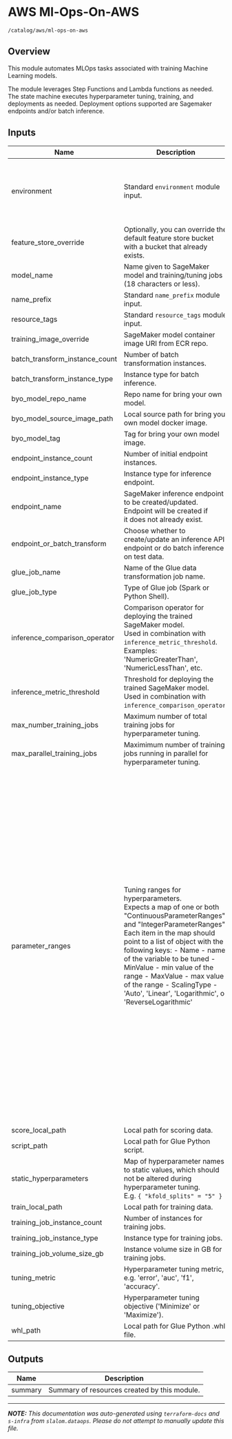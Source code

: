 
# AWS Ml-Ops-On-AWS

`/catalog/aws/ml-ops-on-aws`

## Overview


This module automates MLOps tasks associated with training Machine Learning models.

The module leverages Step Functions and Lambda functions as needed. The state machine
executes hyperparameter tuning, training, and deployments as needed. Deployment options
supported are Sagemaker endpoints and/or batch inference.

## Inputs

| Name | Description | Type | Default | Required |
|------|-------------|------|---------|:-----:|
| environment | Standard `environment` module input. | <pre>object({<br>    vpc_id          = string<br>    aws_region      = string<br>    public_subnets  = list(string)<br>    private_subnets = list(string)<br>  })</pre> | n/a | yes |
| feature\_store\_override | Optionally, you can override the default feature store bucket with a bucket that already exists. | `string` | n/a | yes |
| model\_name | Name given to SageMaker model and training/tuning jobs (18 characters or less). | `string` | n/a | yes |
| name\_prefix | Standard `name_prefix` module input. | `string` | n/a | yes |
| resource\_tags | Standard `resource_tags` module input. | `map(string)` | n/a | yes |
| training\_image\_override | SageMaker model container image URI from ECR repo. | `string` | n/a | yes |
| batch\_transform\_instance\_count | Number of batch transformation instances. | `number` | `1` | no |
| batch\_transform\_instance\_type | Instance type for batch inference. | `string` | `"ml.m4.xlarge"` | no |
| byo\_model\_repo\_name | Repo name for bring your own model. | `string` | `"byo-xgboost"` | no |
| byo\_model\_source\_image\_path | Local source path for bring your own model docker image. | `string` | `"source/containers/ml-ops-byo-xgboost"` | no |
| byo\_model\_tag | Tag for bring your own model image. | `string` | `"latest"` | no |
| endpoint\_instance\_count | Number of initial endpoint instances. | `number` | `1` | no |
| endpoint\_instance\_type | Instance type for inference endpoint. | `string` | `"ml.m4.xlarge"` | no |
| endpoint\_name | SageMaker inference endpoint to be created/updated. Endpoint will be created if<br>it does not already exist. | `string` | `"training-endpoint"` | no |
| endpoint\_or\_batch\_transform | Choose whether to create/update an inference API endpoint or do batch inference on test data. | `string` | `"Batch Transform"` | no |
| glue\_job\_name | Name of the Glue data transformation job name. | `string` | `"data-transformation"` | no |
| glue\_job\_type | Type of Glue job (Spark or Python Shell). | `string` | `"pythonshell"` | no |
| inference\_comparison\_operator | Comparison operator for deploying the trained SageMaker model.<br>Used in combination with `inference_metric_threshold`.<br>Examples: 'NumericGreaterThan', 'NumericLessThan', etc. | `string` | `"NumericGreaterThan"` | no |
| inference\_metric\_threshold | Threshold for deploying the trained SageMaker model.<br>Used in combination with `inference_comparison_operator`. | `number` | `0.7` | no |
| max\_number\_training\_jobs | Maximum number of total training jobs for hyperparameter tuning. | `number` | `3` | no |
| max\_parallel\_training\_jobs | Maximimum number of training jobs running in parallel for hyperparameter tuning. | `number` | `1` | no |
| parameter\_ranges | Tuning ranges for hyperparameters.<br>Expects a map of one or both "ContinuousParameterRanges" and "IntegerParameterRanges".<br>Each item in the map should point to a list of object with the following keys:  - Name        - name of the variable to be tuned  - MinValue    - min value of the range  - MaxValue    - max value of the range  - ScalingType - 'Auto', 'Linear', 'Logarithmic', or 'ReverseLogarithmic' | <pre>map(list(object({<br>    Name        = string<br>    MinValue    = string<br>    MaxValue    = string<br>    ScalingType = string<br>  })))</pre> | <pre>{<br>  "ContinuousParameterRanges": [<br>    {<br>      "MaxValue": "10",<br>      "MinValue": "0",<br>      "Name": "gamma",<br>      "ScalingType": "Auto"<br>    },<br>    {<br>      "MaxValue": "20",<br>      "MinValue": "1",<br>      "Name": "min_child_weight",<br>      "ScalingType": "Auto"<br>    },<br>    {<br>      "MaxValue": "0.5",<br>      "MinValue": "0.1",<br>      "Name": "subsample",<br>      "ScalingType": "Auto"<br>    },<br>    {<br>      "MaxValue": "1",<br>      "MinValue": "0",<br>      "Name": "max_delta_step",<br>      "ScalingType": "Auto"<br>    },<br>    {<br>      "MaxValue": "10",<br>      "MinValue": "1",<br>      "Name": "scale_pos_weight",<br>      "ScalingType": "Auto"<br>    }<br>  ],<br>  "IntegerParameterRanges": [<br>    {<br>      "MaxValue": "10",<br>      "MinValue": "1",<br>      "Name": "max_depth",<br>      "ScalingType": "Auto"<br>    }<br>  ]<br>}</pre> | no |
| score\_local\_path | Local path for scoring data. | `string` | `"source/data/score.csv"` | no |
| script\_path | Local path for Glue Python script. | `string` | `"source/scripts/transform.py"` | no |
| static\_hyperparameters | Map of hyperparameter names to static values, which should not be altered during hyperparameter tuning.<br>E.g. `{ "kfold_splits" = "5" }` | `map` | <pre>{<br>  "kfold_splits": "5"<br>}</pre> | no |
| train\_local\_path | Local path for training data. | `string` | `"source/data/train.csv"` | no |
| training\_job\_instance\_count | Number of instances for training jobs. | `number` | `1` | no |
| training\_job\_instance\_type | Instance type for training jobs. | `string` | `"ml.m4.xlarge"` | no |
| training\_job\_volume\_size\_gb | Instance volume size in GB for training jobs. | `number` | `30` | no |
| tuning\_metric | Hyperparameter tuning metric, e.g. 'error', 'auc', 'f1', 'accuracy'. | `string` | `"accuracy"` | no |
| tuning\_objective | Hyperparameter tuning objective ('Minimize' or 'Maximize'). | `string` | `"Maximize"` | no |
| whl\_path | Local path for Glue Python .whl file. | `string` | `"source/scripts/python/pandasmodule-0.1-py3-none-any.whl"` | no |

## Outputs

| Name | Description |
|------|-------------|
| summary | Summary of resources created by this module. |

---------------------

_**NOTE:** This documentation was auto-generated using
`terraform-docs` and `s-infra` from `slalom.dataops`.
Please do not attempt to manually update this file._
